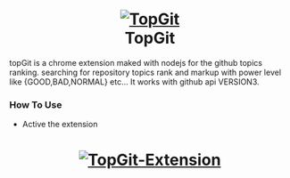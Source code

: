 <h1 align="center">
  <br>
  <a href="https://github.com/anouarbensaad/TopGit"><img src="https://i.ibb.co/3pKybyF/cover2.jpg" alt="TopGit"></a>
  <br>
  TopGit
  <br>
</h1>

topGit is a chrome extension maked with nodejs for the github topics ranking. searching for repository topics rank and markup with power level like {GOOD,BAD,NORMAL} etc... It works with github api VERSION3.

### How To Use

- Active the extension 
<h1 align="center">
  <a href="https://github.com/anouarbensaad/TopGit"><img src="https://user-images.githubusercontent.com/23563528/59065871-a6be9500-88a5-11e9-9c20-95285b9090b7.png" alt="TopGit-Extension"></a>
</h1>
